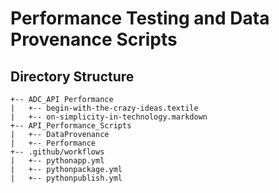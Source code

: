 # Performance Testing and Data Provenance Scripts 

## Directory Structure

    +-- ADC_API Performance 
    |   +-- begin-with-the-crazy-ideas.textile
    |   +-- on-simplicity-in-technology.markdown
    +-- API_Performance_Scripts
    |   +-- DataProvenance
    |   +-- Performance
    +-- .github/workflows
    |   +-- pythonapp.yml
    |   +-- pythonpackage.yml
    |   +-- pythonpublish.yml





